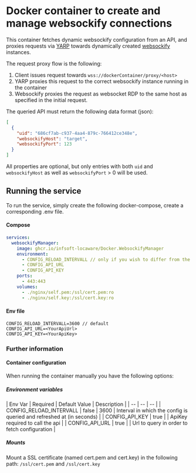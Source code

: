 # Docker container to create and manage websockify connections
This container fetches dynamic websockify configuration from an API,
and proxies requests via [YARP](https://dotnet.github.io/yarp/) towards dynamically created [websockify](https://github.com/novnc/websockify) instances.

The request proxy flow is the following:
1. Client issues request towards `wss://dockerContainer/proxy/<host>`
2. YARP proxies this request to the correct websockify instance running in the container
3. Websockify proxies the request as websocket RDP to the same host as specified in the initial request.

The queried API must return the following data format (json):

```json
[
  {
    "uid": "686cf7ab-c937-4aa4-879c-766412ce348e",
    "websockifyHost": "target",
    "websockifyPort": 123
  }
]
```
All properties are optional, but only entries with both `uid` and `websockifyHost` as well as `websockifyPort` > 0 will be used.

## Running the service
To run the service, simply create the following docker-compose, create a corresponding .env file.

#### Compose
```yaml
services:
  websockifyManager:
    image: ghcr.io/infsoft-locaware/Docker.WebsockifyManager
    environment:
      - CONFIG_RELOAD_INTERVALL // only if you wish to differ from the default 3600
      - CONFIG_API_URL
      - CONFIG_API_KEY
    ports:
      - 443:443
    volumes:
      - ./nginx/self.pem:/ssl/cert.pem:ro
      - ./nginx/self.key:/ssl/cert.key:ro

```

#### Env file
```
CONFIG_RELOAD_INTERVALL=3600 // default
CONFIG_API_URL=<YourApiUrl>
CONFIG_API_KEY=<YourApiKey>
```

### Further information
#### Container configuration
When running the container manually you have the following options:

##### Environment variables
| Env Var | Required | Default Value | Description |
| -- | -- | -- |
| CONFIG_RELOAD_INTERVALL | false | 3600 | Interval in which the config is queried and refreshed at (in seconds) |
| CONFIG_API_KEY | true | | ApiKey required to call the api |
| CONFIG_API_URL | true | | Url to query in order to fetch configuration |

##### Mounts
Mount a SSL certificate (named cert.pem and cert.key) in the following path: `/ssl/cert.pem` and `/ssl/cert.key`
